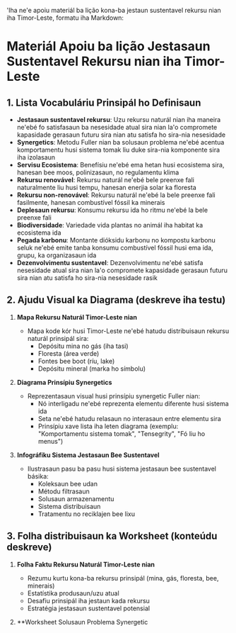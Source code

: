 'Iha ne'e apoiu materiál ba lição kona-ba jestaun sustentavel rekursu nian iha Timor-Leste, formatu iha Markdown:

# Materiál Apoiu ba lição Jestasaun Sustentavel Rekursu nian iha Timor-Leste

## 1. Lista Vocabuláriu Prinsipál ho Definisaun

- **Jestasaun sustentavel rekursu**: Uzu rekursu naturál nian iha maneira ne'ebé fo satisfasaun ba nesesidade atual sira nian la'o compromete kapasidade gerasaun futuru sira nian atu satisfa ho sira-nia nesesidade
- **Synergetics**: Metodu Fuller nian ba solusaun problema ne'ebé acentua komportamentu husi sistema tomak liu duke sira-nia komponente sira iha izolasaun
- **Servisu Ecosistema**: Benefísiu ne'ebé ema hetan husi ecosistema sira, hanesan bee moos, polinizasaun, no regulamentu klima
- **Rekursu renovável**: Rekursu naturál ne'ebé bele preenxe fali naturalmente liu husi tempu, hanesan enerjia solar ka floresta
- **Rekursu non-renovável**: Rekursu naturál ne'ebé la bele preenxe fali fasilmente, hanesan combustível fóssil ka minerais
- **Deplesaun rekursu**: Konsumu rekursu ida ho ritmu ne'ebé la bele preenxe fali
- **Biodiversidade**: Variedade vida plantas no animál iha habitat ka ecosistema ida
- **Pegada karbonu**: Montante dióksidu karbonu no kompostu karbonu seluk ne'ebé emite tanba konsumu combustível fóssil husi ema ida, grupu, ka organizasaun ida
- **Dezenvolvimentu sustentavel**: Dezenvolvimentu ne'ebé satisfa nesesidade atual sira nian la'o compromete kapasidade gerasaun futuru sira nian atu satisfa ho sira-nia nesesidade rasik

## 2. Ajudu Visual ka Diagrama (deskreve iha testu)

1. **Mapa Rekursu Naturál Timor-Leste nian**
   - Mapa kode kór husi Timor-Leste ne'ebé hatudu distribuisaun rekursu naturál prinsipál sira:
     * Depósitu mina no gás (iha tasi)
     * Floresta (área verde)
     * Fontes bee boot (ríu, lake)
     * Depósitu mineral (marka ho símbolu)

2. **Diagrama Prinsípiu Synergetics**
   - Reprezentasaun visual husi prinsípiu synergetic Fuller nian:
     * Nó interligadu ne'ebé reprezenta elementu diferente husi sistema ida
     * Seta ne'ebé hatudu relasaun no interasaun entre elementu sira
     * Prinsípiu xave lista iha leten diagrama (exemplu: "Komportamentu sistema tomak", "Tensegrity", "Fó liu ho menus")

3. **Infográfiku Sistema Jestasaun Bee Sustentavel**
   - Ilustrasaun pasu ba pasu husi sistema jestasaun bee sustentavel básika:
     * Koleksaun bee udan
     * Métodu filtrasaun
     * Solusaun armazenamentu
     * Sistema distribuisaun
     * Tratamentu no reciklajen bee lixu

## 3. Folha distribuisaun ka Worksheet (konteúdu deskreve)

1. **Folha Faktu Rekursu Naturál Timor-Leste nian**
   - Rezumu kurtu kona-ba rekursu prinsipál (mina, gás, floresta, bee, minerais)
   - Estatístika produsaun/uzu atual
   - Desafiu prinsipál iha jestaun kada rekursu
   - Estratégia jestasaun sustentavel potensial

2. **Worksheet Solusaun Problema Synergetic